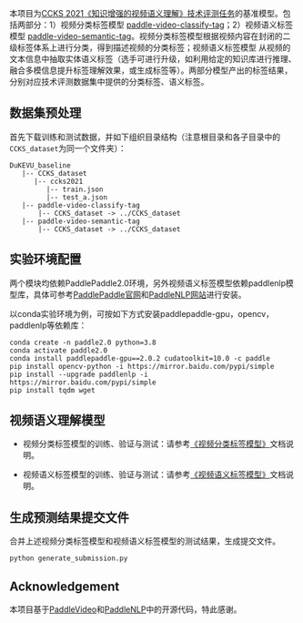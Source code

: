 本项目为[CCKS 2021《知识增强的视频语义理解》技术评测任务](https://www.biendata.xyz/competition/ccks_2021_videounderstanding)的基准模型。包括两部分：1）视频分类标签模型 [paddle-video-classify-tag](./paddle-video-classify-tag)；2）视频语义标签模型 [paddle-video-semantic-tag](./paddle-video-semantic-tag)。视频分类标签模型根据视频内容在封闭的二级标签体系上进行分类，得到描述视频的分类标签；视频语义标签模型 从视频的文本信息中抽取实体语义标签（选手可进行升级，如利用给定的知识库进行推理、融合多模信息提升标签理解效果，或生成标签等）。两部分模型产出的标签结果，分别对应技术评测数据集中提供的分类标签、语义标签。

## 数据集预处理

首先下载训练和测试数据，并如下组织目录结构（注意根目录和各子目录中的`CCKS_dataset`为同一个文件夹）：

```
DuKEVU_baseline
   |-- CCKS_dataset
      |-- ccks2021
         |-- train.json
         |-- test_a.json
   |-- paddle-video-classify-tag
       |-- CCKS_dataset -> ../CCKS_dataset
   |-- paddle-video-semantic-tag
       |-- CCKS_dataset -> ../CCKS_dataset
```

## 实验环境配置

两个模块均依赖PaddlePaddle2.0环境，另外视频语义标签模型依赖paddlenlp模型库，具体可参考[PaddlePaddle官网](https://www.paddlepaddle.org.cn)和[PaddleNLP网站](https://github.com/PaddlePaddle/PaddleNLP)进行安装。

以conda实验环境为例，可按如下方式安装paddlepaddle-gpu，opencv，paddlenlp等依赖库：

```
conda create -n paddle2.0 python=3.8
conda activate paddle2.0
conda install paddlepaddle-gpu==2.0.2 cudatoolkit=10.0 -c paddle
pip install opencv-python -i https://mirror.baidu.com/pypi/simple
pip install --upgrade paddlenlp -i https://mirror.baidu.com/pypi/simple
pip install tqdm wget
```

## 视频语义理解模型

-  视频分类标签模型的训练、验证与测试：请参考[《视频分类标签模型》](./paddle-video-classify-tag/README.md)文档说明。

-  视频语义标签模型的训练、验证与测试：请参考[《视频语义标签模型》](./paddle-video-semantic-tag/README.md)文档说明。

## 生成预测结果提交文件

合并上述视频分类标签模型和视频语义标签模型的测试结果，生成提交文件。

```
python generate_submission.py
```

## Acknowledgement

本项目基于[PaddleVideo](https://github.com/PaddlePaddle/PaddleVideo/tree/application/VideoTag)和[PaddleNLP](https://github.com/PaddlePaddle/PaddleNLP/tree/develop/examples/information_extraction/msra_ner)中的开源代码，特此感谢。
